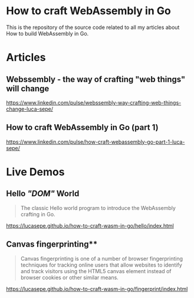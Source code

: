 # How to craft WebAssembly in Go

This is the repository of the source code related to all my articles about How to build WebAssembly in Go.

# Articles

## Webssembly - the way of crafting "web things"​ will change

https://www.linkedin.com/pulse/webssembly-way-crafting-web-things-change-luca-sepe/

## How to craft WebAssembly in Go (part 1)

https://www.linkedin.com/pulse/how-craft-webassembly-go-part-1-luca-sepe/

# Live Demos

## Hello _"DOM"_ World
> The classic Hello world program to introduce the WebAssembly crafting in Go.

https://lucasepe.github.io/how-to-craft-wasm-in-go/hello/index.html


## Canvas fingerprinting**
> Canvas fingerprinting is one of a number of browser fingerprinting techniques for tracking online users 
> that allow websites to identify and track visitors using the HTML5 canvas element instead of browser 
> cookies or other similar means. 

https://lucasepe.github.io/how-to-craft-wasm-in-go/fingerprint/index.html
